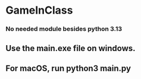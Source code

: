 # GameInClass

### No needed module besides python 3.13

## Use the main.exe file on windows. 

## For macOS, run python3 main.py